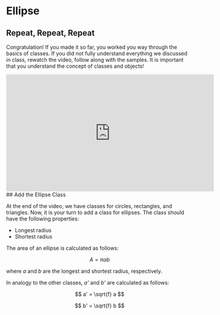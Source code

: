 # Ellipse

## Repeat, Repeat, Repeat

Congratulation! If you made it so far, you worked you way through the basics of classes. If you did not fully understand everything we discussed in class, rewatch the video, follow along with the samples. It is important that you understand the concept of classes and objects!

<iframe width="560" height="315" src="https://www.youtube.com/embed/Vqq2h7yPYWg?si=5-riRQx8G1s_KykB" title="YouTube video player" frameborder="0" allow="accelerometer; autoplay; clipboard-write; encrypted-media; gyroscope; picture-in-picture; web-share" allowfullscreen></iframe>
## Add the Ellipse Class

At the end of the video, we have classes for circles, rectangles, and triangles. Now, it is your turn to add a class for ellipses. The class should have the following properties:

* Longest radius
* Shortest radius

The area of an ellipse is calculated as follows:

$$ A=πab $$

where _a_ and _b_ are the longest and shortest radius, respectively.

In analogy to the other classes, _a'_ and _b'_ are calculated as follows:

$$ a' = \sqrt{f} a $$

$$ b' = \sqrt{f} b $$
